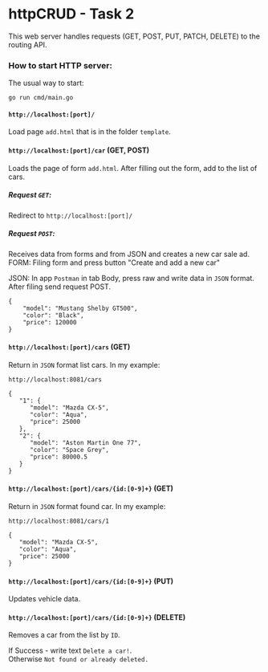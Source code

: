 # httpCRUD - Task 2

This web server handles requests (GET, POST, PUT, PATCH, DELETE) to the routing API.

### How to start HTTP server:  
The usual way to start:
``` 
go run cmd/main.go
```

#### `http://localhost:[port]/`  
Load page `add.html` that is in the folder `template`.

#### `http://localhost:[port]/car` (GET, POST)
Loads the page of form `add.html`. After filling out the form, add to the list of cars.
##### Request `GET`:
Redirect to `http://localhost:[port]/`  
##### Request `POST`:
Receives data from forms and from JSON and creates a new car sale ad.  
FORM:
Filing form and press button "Create and add a new car"

JSON:
In app `Postman` in tab Body, press raw and write data in `JSON` format. After filing send request POST.
```json5
{
    "model": "Mustang Shelby GT500",
    "color": "Black",
    "price": 120000
}
```

#### `http://localhost:[port]/cars` (GET)  
Return in `JSON` format list cars. In my example:

`http://localhost:8081/cars`
```json5
{
   "1": {
      "model": "Mazda CX-5",
      "color": "Aqua",
      "price": 25000
   },
   "2": {
      "model": "Aston Martin One 77",
      "color": "Space Grey",
      "price": 80000.5
   }
}
```
#### `http://localhost:[port]/cars/{id:[0-9]+}` (GET)
Return in `JSON` format found car. In my example:  

`http://localhost:8081/cars/1`
``` json5
{
   "model": "Mazda CX-5",
   "color": "Aqua",
   "price": 25000
}
```

#### `http://localhost:[port]/cars/{id:[0-9]+}` (PUT)
Updates vehicle data.

#### `http://localhost:[port]/cars/{id:[0-9]+}` (DELETE)
Removes a car from the list by `ID`.

If Success - write text `Delete a car!`.  
Otherwise `Not found or already deleted.`
